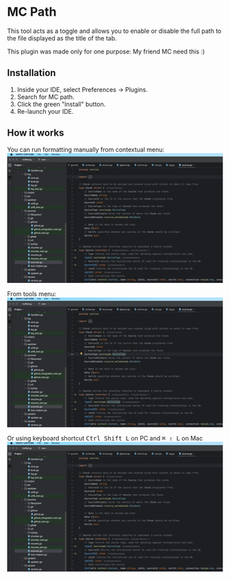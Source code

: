 # MC Path
<!-- Plugin description -->
This tool acts as a toggle and allows you to enable or disable the full path to the file displayed as the title of the tab.
<!-- Plugin description end -->

This plugin was made only for one purpose: My friend MC need this :)

## Installation
1. Inside your IDE, select Preferences -> Plugins.
2. Search for MC path.
3. Click the green "Install" button.
4. Re-launch your IDE.

## How it works

You can run formatting manually from contextual menu:
![contextual](./docs/contextual.gif)

From tools menu:
![!menu](./docs/menu.gif)

Or using keyboard shortcut <kbd>Ctrl Shift L</kbd> on PC and <kbd>⌘ ⇧ L</kbd> on Mac
![!shortcut](./docs/shortcut.gif)